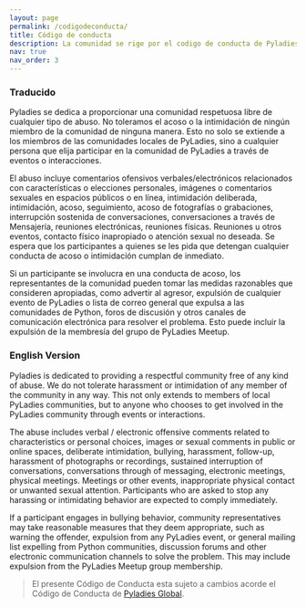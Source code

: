 ```yaml
---
layout: page
permalink: /codigodeconducta/
title: Código de conducta
description: La comunidad se rige por el codigo de conducta de Pyladies.
nav: true
nav_order: 3
---
```


### Traducido

Pyladies se dedica a proporcionar una comunidad respetuosa libre de cualquier tipo de abuso. No toleramos el acoso o la intimidación de ningún miembro de la comunidad de ninguna manera. Esto no solo se extiende a los miembros de las comunidades locales de PyLadies, sino a cualquier persona que elija participar en la comunidad de PyLadies a través de eventos o interacciones.

El abuso incluye comentarios ofensivos verbales/electrónicos relacionados con características o elecciones personales, imágenes o comentarios sexuales en espacios públicos o en línea, intimidación deliberada, intimidación, acoso, seguimiento, acoso de fotografías o grabaciones, interrupción sostenida de conversaciones, conversaciones a través de Mensajería, reuniones electrónicas, reuniones físicas. Reuniones u otros eventos, contacto físico inapropiado o atención sexual no deseada. Se espera que los participantes a quienes se les pida que detengan cualquier conducta de acoso o intimidación cumplan de inmediato.

Si un participante se involucra en una conducta de acoso, los representantes de la comunidad pueden tomar las medidas razonables que consideren apropiadas, como advertir al agresor, expulsión de cualquier evento de PyLadies o lista de correo general que expulsa a las comunidades de Python, foros de discusión y otros canales de comunicación electrónica para resolver el problema. Esto puede incluir la expulsión de la membresía del grupo de PyLadies Meetup.


### English Version

Pyladies is dedicated to providing a respectful community free of any kind of abuse. We do not tolerate harassment or intimidation of any member of the community in any way. This not only extends to members of local PyLadies communities, but to anyone who chooses to get involved in the PyLadies community through events or interactions.

The abuse includes verbal / electronic offensive comments related to characteristics or personal choices, images or sexual comments in public or online spaces, deliberate intimidation, bullying, harassment, follow-up, harassment of photographs or recordings, sustained interruption of conversations, conversations through of messaging, electronic meetings, physical meetings. Meetings or other events, inappropriate physical contact or unwanted sexual attention. Participants who are asked to stop any harassing or intimidating behavior are expected to comply immediately.

If a participant engages in bullying behavior, community representatives may take reasonable measures that they deem appropriate, such as warning the offender, expulsion from any PyLadies event, or general mailing list expelling from Python communities, discussion forums and other electronic communication channels to solve the problem. This may include expulsion from the PyLadies Meetup group membership.

> El presente Código de Conducta esta sujeto a cambios acorde el Código de Conducta de [Pyladies Global](https://pyladies.com/CodeOfConduct/).
